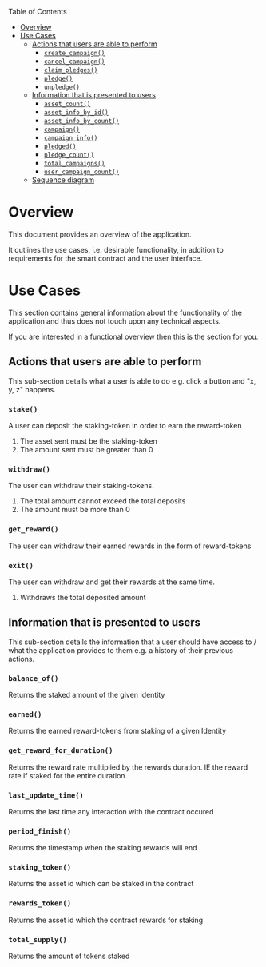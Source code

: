 Table of Contents
- [Overview](#overview)
- [Use Cases](#use-cases)
  - [Actions that users are able to perform](#actions-that-users-are-able-to-perform)
    - [`create_campaign()`](#create_campaign)
    - [`cancel_campaign()`](#cancel_campaign)
    - [`claim_pledges()`](#claim_pledges)
    - [`pledge()`](#pledge)
    - [`unpledge()`](#unpledge)
  - [Information that is presented to users](#information-that-is-presented-to-users)
    - [`asset_count()`](#asset_count)
    - [`asset_info_by_id()`](#asset_info_by_id)
    - [`asset_info_by_count()`](#asset_info_by_count)
    - [`campaign()`](#campaign)
    - [`campaign_info()`](#campaign_info)
    - [`pledged()`](#pledged)
    - [`pledge_count()`](#pledge_count)
    - [`total_campaigns()`](#total_campaigns)
    - [`user_campaign_count()`](#user_campaign_count)
  - [Sequence diagram](#sequence-diagram)

# Overview

This document provides an overview of the application.

It outlines the use cases, i.e. desirable functionality, in addition to requirements for the smart contract and the user interface.

# Use Cases

This section contains general information about the functionality of the application and thus does not touch upon any technical aspects.

If you are interested in a functional overview then this is the section for you.

## Actions that users are able to perform

This sub-section details what a user is able to do e.g. click a button and "x, y, z" happens.

### `stake()`

A user can deposit the staking-token in order to earn the reward-token

1. The asset sent must be the staking-token
2. The amount sent must be greater than 0

### `withdraw()`

The user can withdraw their staking-tokens.

1. The total amount cannot exceed the total deposits
2. The amount must be more than 0

### `get_reward()`

The user can withdraw their earned rewards in the form of reward-tokens

### `exit()`

The user can withdraw and get their rewards at the same time.

1. Withdraws the total deposited amount

## Information that is presented to users

This sub-section details the information that a user should have access to / what the application provides to them e.g. a history of their previous actions.

### `balance_of()`

Returns the staked amount of the given Identity

### `earned()`

Returns the earned reward-tokens from staking of a given Identity

### `get_reward_for_duration()`

Returns the reward rate multiplied by the rewards duration. IE the reward rate if staked for the entire duration

### `last_update_time()`

Returns the last time any interaction with the contract occured

### `period_finish()`

Returns the timestamp when the staking rewards will end

### `staking_token()`

Returns the asset id which can be staked in the contract

### `rewards_token()`

Returns the asset id which the contract rewards for staking

### `total_supply()`

Returns the amount of tokens staked
